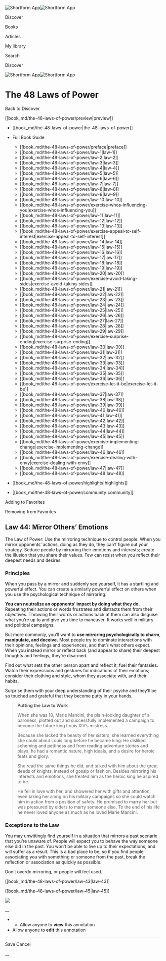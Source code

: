 ![Shortform App](/img/logo.36a2399e.svg)![Shortform App](/img/logo-dark.70c1b072.svg)

Discover

Books

Articles

My library

Search

Discover

![Shortform App](/img/logo.36a2399e.svg)![Shortform App](/img/logo-dark.70c1b072.svg)

# The 48 Laws of Power

Back to Discover

[[book_md/the-48-laws-of-power/preview|preview]]

  * [[book_md/the-48-laws-of-power|the-48-laws-of-power]]
  * Full Book Guide

    * [[book_md/the-48-laws-of-power/preface|preface]]
    * [[book_md/the-48-laws-of-power/law-1|law-1]]
    * [[book_md/the-48-laws-of-power/law-2|law-2]]
    * [[book_md/the-48-laws-of-power/law-3|law-3]]
    * [[book_md/the-48-laws-of-power/law-4|law-4]]
    * [[book_md/the-48-laws-of-power/law-5|law-5]]
    * [[book_md/the-48-laws-of-power/law-6|law-6]]
    * [[book_md/the-48-laws-of-power/law-7|law-7]]
    * [[book_md/the-48-laws-of-power/law-8|law-8]]
    * [[book_md/the-48-laws-of-power/law-9|law-9]]
    * [[book_md/the-48-laws-of-power/law-10|law-10]]
    * [[book_md/the-48-laws-of-power/exercise-whos-influencing-you|exercise-whos-influencing-you]]
    * [[book_md/the-48-laws-of-power/law-11|law-11]]
    * [[book_md/the-48-laws-of-power/law-12|law-12]]
    * [[book_md/the-48-laws-of-power/law-13|law-13]]
    * [[book_md/the-48-laws-of-power/exercise-appeal-to-self-interest|exercise-appeal-to-self-interest]]
    * [[book_md/the-48-laws-of-power/law-14|law-14]]
    * [[book_md/the-48-laws-of-power/law-15|law-15]]
    * [[book_md/the-48-laws-of-power/law-16|law-16]]
    * [[book_md/the-48-laws-of-power/law-17|law-17]]
    * [[book_md/the-48-laws-of-power/law-18|law-18]]
    * [[book_md/the-48-laws-of-power/law-19|law-19]]
    * [[book_md/the-48-laws-of-power/law-20|law-20]]
    * [[book_md/the-48-laws-of-power/exercise-avoid-taking-sides|exercise-avoid-taking-sides]]
    * [[book_md/the-48-laws-of-power/law-21|law-21]]
    * [[book_md/the-48-laws-of-power/law-22|law-22]]
    * [[book_md/the-48-laws-of-power/law-23|law-23]]
    * [[book_md/the-48-laws-of-power/law-24|law-24]]
    * [[book_md/the-48-laws-of-power/law-25|law-25]]
    * [[book_md/the-48-laws-of-power/law-26|law-26]]
    * [[book_md/the-48-laws-of-power/law-27|law-27]]
    * [[book_md/the-48-laws-of-power/law-28|law-28]]
    * [[book_md/the-48-laws-of-power/law-29|law-29]]
    * [[book_md/the-48-laws-of-power/exercise-surprise-ending|exercise-surprise-ending]]
    * [[book_md/the-48-laws-of-power/law-30|law-30]]
    * [[book_md/the-48-laws-of-power/law-31|law-31]]
    * [[book_md/the-48-laws-of-power/law-32|law-32]]
    * [[book_md/the-48-laws-of-power/law-33|law-33]]
    * [[book_md/the-48-laws-of-power/law-34|law-34]]
    * [[book_md/the-48-laws-of-power/law-35|law-35]]
    * [[book_md/the-48-laws-of-power/law-36|law-36]]
    * [[book_md/the-48-laws-of-power/exercise-let-it-be|exercise-let-it-be]]
    * [[book_md/the-48-laws-of-power/law-37|law-37]]
    * [[book_md/the-48-laws-of-power/law-38|law-38]]
    * [[book_md/the-48-laws-of-power/law-39|law-39]]
    * [[book_md/the-48-laws-of-power/law-40|law-40]]
    * [[book_md/the-48-laws-of-power/law-41|law-41]]
    * [[book_md/the-48-laws-of-power/law-42|law-42]]
    * [[book_md/the-48-laws-of-power/law-43|law-43]]
    * [[book_md/the-48-laws-of-power/law-44|law-44]]
    * [[book_md/the-48-laws-of-power/law-45|law-45]]
    * [[book_md/the-48-laws-of-power/exercise-implementing-change|exercise-implementing-change]]
    * [[book_md/the-48-laws-of-power/law-46|law-46]]
    * [[book_md/the-48-laws-of-power/exercise-dealing-with-envy|exercise-dealing-with-envy]]
    * [[book_md/the-48-laws-of-power/law-47|law-47]]
    * [[book_md/the-48-laws-of-power/law-48|law-48]]
  * [[book_md/the-48-laws-of-power/highlights|highlights]]
  * [[book_md/the-48-laws-of-power/community|community]]



Adding to Favorites 

Removing from Favorites 

## Law 44: Mirror Others’ Emotions

The Law of Power: Use the mirroring technique to control people. When you mirror opponents’ actions, doing as they do, they can’t figure out your strategy. Seduce people by mirroring their emotions and interests; create the illusion that you share their values. Few can resist when you reflect their deepest needs and desires.

### Principles

When you pass by a mirror and suddenly see yourself, it has a startling and powerful effect. You can create a similarly powerful effect on others when you use the psychological technique of mirroring.

**You can neutralize an opponents’ impact by doing what they do.** Repeating their actions or words frustrates and distracts them from their objectives. Throwing their words or actions back at them can also disguise what you’re up to and give you time to maneuver. It works well in military and political campaigns.

But more commonly, you’ll want to **use mirroring psychologically to charm, manipulate, and deceive.** Most people try to dominate interactions with their opinions, feelings and experiences, and that’s what others expect. When you instead mirror or reflect back (and appear to share) their deepest thoughts and feelings, they’re disarmed.

Find out what sets the other person apart and reflect it; fuel their fantasies. Watch their expressions and gestures for indications of their emotions; consider their clothing and style, whom they associate with, and their habits.

Surprise them with your deep understanding of their psyche and they’ll be so touched and grateful that they become putty in your hands.

> **Putting the Law to Work**
> 
> When she was 18, Marie Mancini, the plain-looking daughter of a baroness, plotted out and successfully implemented a campaign to become the future king Louis XIV’s mistress.
> 
> Because she lacked the beauty of her sisters, she learned everything she could about Louis long before he became king: He disliked scheming and pettiness and from reading adventure stories and plays, he had a romantic nature, high ideals, and a desire for heroic feats and glory.
> 
> She read the same things he did, and talked with him about the great deeds of knights, instead of gossip or fashion. Besides mirroring his interests and emotions, she treated him as the heroic king he aspired to be.
> 
> He fell in love with her, and showered her with gifts and attention, even taking her along on his military campaigns so she could watch him in action from a position of safety. He promised to marry her but was pressured by elders to marry someone else. To the end of his life he never loved anyone as much as he loved Marie Mancini.

### Exceptions to the Law

You may unwittingly find yourself in a situation that mirrors a past scenario that you’re unaware of. People will expect you to behave the way someone else did in the past. You won’t be able to live up to their expectations, and will suffer as a result. This is a bad place to be, so if you find people associating you with something or someone from the past, break the reflection or association as quickly as possible.

Don’t overdo mirroring, or people will feel used.

[[book_md/the-48-laws-of-power/law-43|law-43]]

[[book_md/the-48-laws-of-power/law-45|law-45]]

![](https://bat.bing.com/action/0?ti=56018282&Ver=2&mid=b69a9753-353f-4b71-a43c-c3ca54d0f2f9&sid=1711133063fa11eebdec89a8b8ae3bbc&vid=171147a063fa11eea7440fcfeb230d96&vids=0&msclkid=N&pi=0&lg=en-US&sw=800&sh=600&sc=24&nwd=1&tl=Shortform%20%7C%20Book&p=https%3A%2F%2Fwww.shortform.com%2Fapp%2Fbook%2Fthe-48-laws-of-power%2Flaw-44&r=&lt=381&evt=pageLoad&sv=1&rn=695369)

__

  *   * Allow anyone to **view** this annotation
  * Allow anyone to **edit** this annotation



* * *

Save Cancel

__



